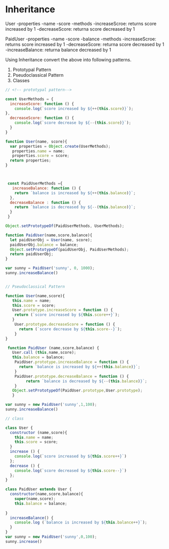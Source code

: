 # Inheritance

User
  -properties
    -name
    -score
  -methods
    -increaseScroe: returns score increased by 1
    -decreaseScore: returna score decreased by 1

PaidUser
  -properties
    -name
    -score
    -balance
  -methods
    -increaseScroe: returns score increased by 1
    -decreaseScore: returna score decreased by 1
    -increaseBalance: returna balance decreased by 1

Using Inheritance convert the above into following patterns.

1. Prototypal Pattern
2. Pseudoclassical Pattern
3. Classes


```js
// <!-- prototypal pattern-->

const UserMethods = {
  increaseScore: function () {
    console.log(`score increased by ${++(this.score)}`);
},
  decreaseScore: function () {
    console.log(`score decrease by ${--(this.score)}`);
  }
}

function User(name, score){
  var properties = Object.create(UserMethods);
   properties.name = name;
   properties.score = score;
  return properties;
}



 const PaidUserMethods ={
   increaseBalance: function () {
    return `balance is increased by ${++(this.balance)}`;
  },
  decreaseBalance : function () {
    return `balance is decreased by ${--(this.balance)}`;
  }
 }

Object.setPrototypeOf(PaidUserMethods, UserMethods);

function PaidUser(name,score,balance){
  let paidUserObj = User(name, score);
  paidUserObj.balance = balance;
  Object.setPrototypeOf(paidUserObj, PaidUserMethods);
  return paidUserObj;
}

var sunny = PaidUser('sunny', 0, 1000);
sunny.increaseBalance()


// Pseudoclassical Pattern

function User(name,score){
   this.name = name;
   this.score = score;
   User.prototype.increaseScore = function () {
    return (`score increased by ${this.score++}`);
   }
    User.prototype.decreaseScore = function () {
      return (`score decrease by ${this.score--}`);
    }
}

 function PaidUser (name,score,balance) {
   User.call (this,name,score);
   this.balance = balance;
    PaidUser.prototype.increaseBalance = function () {
      return `balance is increased by ${++(this.balance)}`;
    }
    PaidUser.prototype.decreaseBalance = function () {
         return `balance is decreased by ${--(this.balance)}`;
    }
   Object.setPrototypeOf(PaidUser.prototype,User.prototype);
   }

var sunny = new PaidUser('sunny',1,100);
sunny.increaseBalance()

// class

class User {
  constructor (name,score){
    this.name = name;
    this.score = score;
  }
  increase () {
    console.log(`score increased by ${this.score++}`)
  };
  decrease () {
    console.log(`score decreased by ${this.score--}`)
  };
}

class PaidUser extends User {
  constructor(name,score,balance){
    super(name,score);
    this.balance = balance;
    
}
  increaseBalance() {
    console.log (`balance is increased by ${this.balance++}`);
  }
}
var sunny = new PaidUser('sunny',0,100);
sunny.increase()
